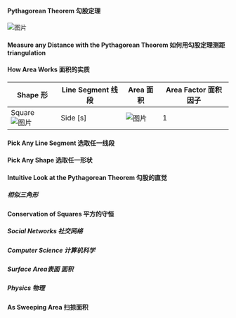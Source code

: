 #### Pythagorean Theorem 勾股定理

![图片](https://user-images.githubusercontent.com/31954987/218385954-324dc914-2661-4aa6-8f53-cc83b98b53c9.png)

#### Measure any Distance with the Pythagorean Theorem 如何用勾股定理测距 triangulation

#### How Area Works 面积的实质
|Shape 形|Line Segment 线段|Area 面积|Area Factor 面积因子|
|--------|----------------|---------|------------------|
|Square ![图片](https://user-images.githubusercontent.com/31954987/218400778-8b4d1fd7-6853-4cbf-990d-49b0f217e4fe.png)|Side [s]|![图片](https://user-images.githubusercontent.com/31954987/218404854-4759d9ed-ed76-4e88-9303-72da2b440afa.png)|1|

#### Pick Any Line Segment 选取任一线段

#### Pick Any Shape 选取任一形状

#### Intuitive Look at the Pythagorean Theorem 勾股的直觉
##### 相似三角形

#### Conservation of Squares 平方的守恒
##### Social Networks 社交网络
##### Computer Science 计算机科学
##### Surface Area表面 面积
##### Physics 物理

#### As Sweeping Area 扫掠面积
